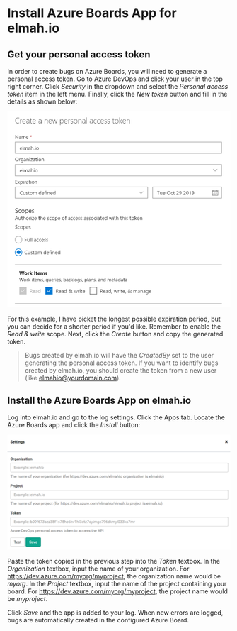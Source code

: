 # Install Azure Boards App for elmah.io

## Get your personal access token

In order to create bugs on Azure Boards, you will need to generate a personal access token. Go to Azure DevOps and click your user in the top right corner. Click *Security* in the dropdown and select the *Personal access token* item in the left menu. Finally, click the *New token* button and fill in the details as shown below:

![Create personal access token](images/apps/azureboards/personal-access-token.png)

For this example, I have picket the longest possible expiration period, but you can decide for a shorter period if you'd like. Remember to enable the *Read & write* scope. Next, click the *Create* button and copy the generated token.

> Bugs created by elmah.io will have the *CreatedBy* set to the user generating the personal access token. If you want to identify bugs created by elmah.io, you should create the token from a new user (like elmahio@yourdomain.com).

## Install the Azure Boards App on elmah.io

Log into elmah.io and go to the log settings. Click the Apps tab. Locate the Azure Boards app and click the *Install* button:

![Install Azure Boards App](images/apps/azureboards/install-settings.png)

Paste the token copied in the previous step into the *Token* textbox. In the *Organization* textbox, input the name of your organization. For https://dev.azure.com/myorg/myproject, the organization name would be *myorg*. In the *Project* textbox, input the name of the project containing your board. For https://dev.azure.com/myorg/myproject, the project name would be *myproject*.

Click *Save* and the app is added to your log. When new errors are logged, bugs are automatically created in the configured Azure Board.